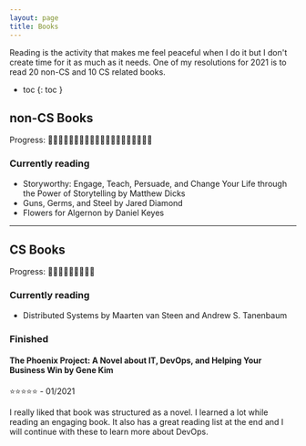 ```yaml
---
layout: page
title: Books
---
```


Reading is the activity that makes me feel peaceful when I do it but I don't create time for it as much as it needs.
One of my resolutions for 2021 is to read 20 non-CS and 10 CS related books.  

- toc
{: toc }

## non-CS Books
Progress: 📖📖📖📕📕📕📕📕📕📕📕📕📕📕📕📕📕📕📕📕 

### Currently reading
- Storyworthy: Engage, Teach, Persuade, and Change Your Life through the Power of Storytelling by Matthew Dicks
- Guns, Germs, and Steel by Jared Diamond
- Flowers for Algernon by Daniel Keyes

----

## CS Books
Progress: 📗📖📕📕📕📕📕📕📕

### Currently reading
- Distributed Systems by Maarten van Steen and Andrew S. Tanenbaum

### Finished

#### The Phoenix Project: A Novel about IT, DevOps, and Helping Your Business Win by Gene Kim
⭐⭐⭐⭐⭐ - 01/2021

I really liked that book was structured as a novel. I learned a lot while reading an engaging book. It also has a great reading list at the end and I will continue with these to learn more about DevOps.
